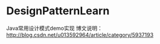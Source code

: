 # DesignPatternLearn
Java常用设计模式demo实现
博文说明：http://blog.csdn.net/u013592964/article/category/5937193

